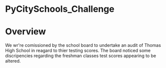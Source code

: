 # PyCitySchools_Challenge

# Overview
We wr're comissioned by the school board to undertake an audit of Thomas High School in reagard to thier testing scores. The board noticed some discripencies regarding the freshman classes test scores appearing to be altered.

#
